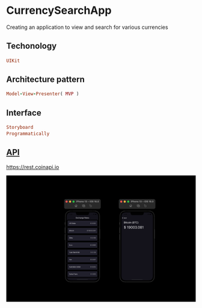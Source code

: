 # CurrencySearchApp

Creating an application to view and search for various currencies

## Techonology

```ruby
UIKit
```

## Architecture pattern

```ruby
Model-View-Presenter( MVP )
```

## Interface

```ruby
Storyboard
Programmatically
```

## [API](https://rest.coinapi.io)

https://rest.coinapi.io

![Screen](https://github.com/Aliaksandr96/CurrencySearchApp/blob/main/screenOne.png)
